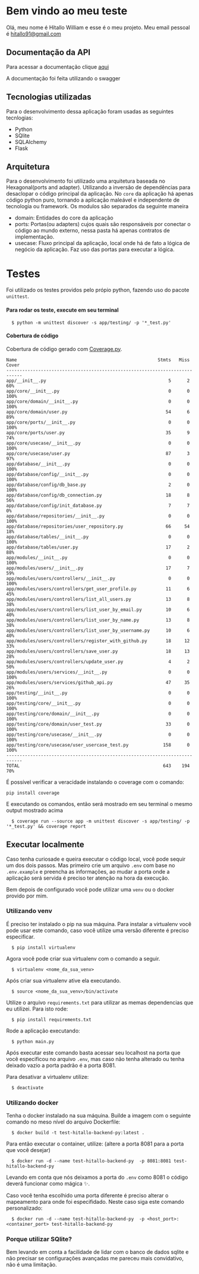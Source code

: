 # Bem vindo ao meu teste

Olá, meu nome é Hítallo William e esse é o meu projeto. Meu email pessoal é hitallo91@gmail.com

## Documentação da API

Para acessar a documentação clique [aqui](https://app.swaggerhub.com/apis/hitallow/crud-users/1.0)

A documentação foi feita utilizando o swagger

## Tecnologias utilizadas
  Para o desenvolvimento dessa aplicação foram usadas as seguintes tecnlogias:
  - Python
  - SQlite
  - SQLAlchemy
  - Flask

## Arquitetura
  Para o desenvolvimento foi utilizado uma arquitetura baseada no Hexagonal(ports and adapter).
  Utilizando a inversão de dependências para desaclopar o código principal da aplicação.
  No `core` da aplicação há apenas código python puro, tornando a aplicação maleável e independente de tecnologia ou framework.
  Os modulos são separados da seguinte maneira
  - domain: Entidades do core da aplicação
  - ports: Portas(ou adapters) cujos quais são responsáveis por conectar o código ao mundo externo, nessa pasta há apenas contratos de implementação.
  - usecase: Fluxo principal da aplicação, local onde há de fato a lógica de negócio da aplicação. Faz uso das portas para executar a lógica.

# Testes

Foi utilizado os testes providos pelo própio python, fazendo uso do pacote `unittest`.
#### Para rodar os teste, execute em seu terminal
```
  $ python -m unittest discover -s app/testing/ -p '*_test.py'
```
#### Cobertura de código
Cobertura de código gerado com [Coverage.py](https://coverage.readthedocs.io/en/coverage-5.5/). 
```
Name                                                     Stmts   Miss  Cover
----------------------------------------------------------------------------
app/__init__.py                                              5      2    60%
app/core/__init__.py                                         0      0   100%
app/core/domain/__init__.py                                  0      0   100%
app/core/domain/user.py                                     54      6    89%
app/core/ports/__init__.py                                   0      0   100%
app/core/ports/user.py                                      35      9    74%
app/core/usecase/__init__.py                                 0      0   100%
app/core/usecase/user.py                                    87      3    97%
app/database/__init__.py                                     0      0   100%
app/database/config/__init__.py                              0      0   100%
app/database/config/db_base.py                               2      0   100%
app/database/config/db_connection.py                        18      8    56%
app/database/config/init_database.py                         7      7     0%
app/database/repositories/__init__.py                        0      0   100%
app/database/repositories/user_repository.py                66     54    18%
app/database/tables/__init__.py                              0      0   100%
app/database/tables/user.py                                 17      2    88%
app/modules/__init__.py                                      0      0   100%
app/modules/users/__init__.py                               17      7    59%
app/modules/users/controllers/__init__.py                    0      0   100%
app/modules/users/controllers/get_user_profile.py           11      6    45%
app/modules/users/controllers/list_all_users.py             13      8    38%
app/modules/users/controllers/list_user_by_email.py         10      6    40%
app/modules/users/controllers/list_user_by_name.py          13      8    38%
app/modules/users/controllers/list_user_by_username.py      10      6    40%
app/modules/users/controllers/register_with_github.py       18     12    33%
app/modules/users/controllers/save_user.py                  18     13    28%
app/modules/users/controllers/update_user.py                 4      2    50%
app/modules/users/services/__init__.py                       0      0   100%
app/modules/users/services/github_api.py                    47     35    26%
app/testing/__init__.py                                      0      0   100%
app/testing/core/__init__.py                                 0      0   100%
app/testing/core/domain/__init__.py                          0      0   100%
app/testing/core/domain/user_test.py                        33      0   100%
app/testing/core/usecase/__init__.py                         0      0   100%
app/testing/core/usecase/user_usercase_test.py             158      0   100%
----------------------------------------------------------------------------
TOTAL                                                      643    194    70%
```
É possível verificar a veracidade instalando o coverage com o comando:
```
pip install coverage 
```
E executando os comandos, então será mostrado em seu terminal o mesmo output mostrado acima
```
  $ coverage run --source app -m unittest discover -s app/testing/ -p '*_test.py' && coverage report
```

## Executar localmente
Caso tenha curiosade e queira executar o código local, você pode sequir um dos dois passos.
Mas primeiro crie um arquivo `.env` com base no `.env.example` e preencha as informações, ao mudar a porta onde a aplicação será servida é preciso ter atenção na hora da execução.

Bem depois de configurado você pode utilizar uma `venv` ou o docker provido por mim.

### Utilizando venv

É preciso ter instalado o pip na sua máquina. Para instalar a virtualenv você pode usar este comando, caso você utilize uma versão diferente é preciso especificar.
```
  $ pip install virtualenv
```
Agora você pode criar sua virtualenv com o comando a seguir.
```
  $ virtualenv <nome_da_sua_venv> 
```
Após criar sua virtualenv ative ela executando.
```
  $ source <nome_da_sua_venv>/bin/activate
```
Utilize o arquivo `requirements.txt` para utilizar as memas dependencias que eu utilizei. Para isto rode:
```
  $ pip install requirements.txt
```
Rode a aplicação executando:
```
  $ python main.py
```

Após executar este comando basta acessar seu localhost na porta que você especificou no arquivo `.env`, mas caso não tenha alterado ou tenha deixado vazio a porta padrão é a porta 8081.


Para desativar a virtualenv utilize:
```
  $ deactivate
```


### Utilizando docker

Tenha o docker instalado na sua máquina.
Builde a imagem com o seguinte comando no meso nível do arquivo Dockerfile:
```
  $ docker build -t test-hitallo-backend-py:latest .
```
Para então executar o container, utilize: (altere a porta 8081 para a porta que você desejar)
```
  $ docker run -d --name test-hitallo-backend-py  -p 8081:8081 test-hitallo-backend-py
```

Levando em conta que nós deixamos a porta do `.env` como 8081 o código deverá funcionar como mágica ✨.

Caso você tenha escolhido uma porta diferente é preciso alterar o mapeamento para onde foi especifidado.
Neste caso siga este comando personalizado:
```
  $ docker run -d --name test-hitallo-backend-py  -p <host_port>:<container_port> test-hitallo-backend-py
```


### Porque utilizar SQlite?

Bem levando em conta a facilidade de lidar com o banco de dados sqlite e não precisar se configurações avançadas me pareceu mais convidativo, não é uma limitação.
